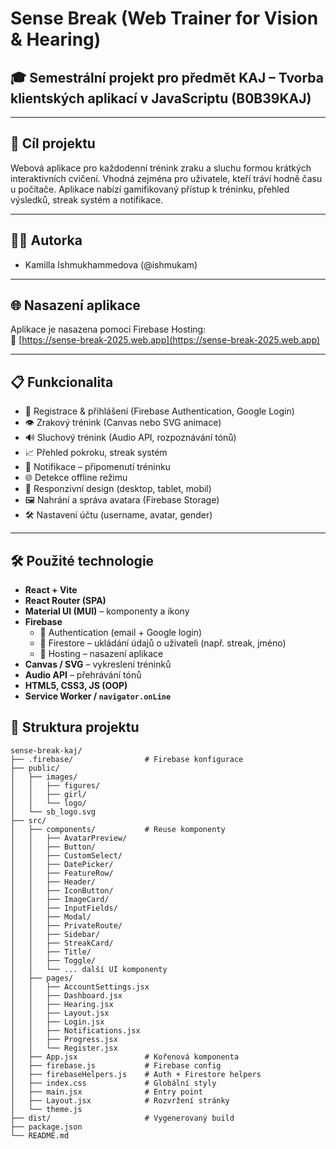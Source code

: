 # Sense Break (Web Trainer for Vision & Hearing)

## 🎓 Semestrální projekt pro předmět KAJ – Tvorba klientských aplikací v JavaScriptu (B0B39KAJ)

---

## 🎯 Cíl projektu

Webová aplikace pro každodenní trénink zraku a sluchu formou krátkých interaktivních cvičení. Vhodná zejména pro uživatele, kteří tráví hodně času u počítače. Aplikace nabízí gamifikovaný přístup k tréninku, přehled výsledků, streak systém a notifikace.

---

## 👩‍💻 Autorka

- Kamilla Ishmukhammedova (@ishmukam)

---

## 🌐 Nasazení aplikace

Aplikace je nasazena pomocí Firebase Hosting:  
🔗 [https://sense-break-2025.web.app](https://sense-break-2025.web.app)

---

## 📋 Funkcionalita

- 🧾 Registrace & přihlášení (Firebase Authentication, Google Login)
- 👁️ Zrakový trénink (Canvas nebo SVG animace)
- 🔊 Sluchový trénink (Audio API, rozpoznávání tónů)
- 📈 Přehled pokroku, streak systém
- 🔔 Notifikace – připomenutí tréninku
- 🌐 Detekce offline režimu
- 🎨 Responzivní design (desktop, tablet, mobil)
- 🖼️ Nahrání a správa avatara (Firebase Storage)
- 🛠️ Nastavení účtu (username, avatar, gender)

---

## 🛠️ Použité technologie

- **React + Vite**
- **React Router (SPA)**
- **Material UI (MUI)** – komponenty a ikony
- **Firebase**
  - 🔐 Authentication (email + Google login)
  - 🧠 Firestore – ukládání údajů o uživateli (např. streak, jméno)
  - 🚀 Hosting – nasazení aplikace
- **Canvas / SVG** – vykreslení tréninků
- **Audio API** – přehrávání tónů
- **HTML5, CSS3, JS (OOP)**
- **Service Worker / `navigator.onLine`**


## 🧱 Struktura projektu

```plaintext
sense-break-kaj/
├── .firebase/                # Firebase konfigurace
├── public/
│   ├── images/
│   │   ├── figures/
│   │   ├── girl/
│   │   └── logo/
│   └── sb_logo.svg
├── src/
│   ├── components/           # Reuse komponenty
│   │   ├── AvatarPreview/
│   │   ├── Button/
│   │   ├── CustomSelect/
│   │   ├── DatePicker/
│   │   ├── FeatureRow/
│   │   ├── Header/
│   │   ├── IconButton/
│   │   ├── ImageCard/
│   │   ├── InputFields/
│   │   ├── Modal/
│   │   ├── PrivateRoute/
│   │   ├── Sidebar/
│   │   ├── StreakCard/
│   │   ├── Title/
│   │   ├── Toggle/
│   │   └── ... další UI komponenty
│   ├── pages/
│   │   ├── AccountSettings.jsx
│   │   ├── Dashboard.jsx
│   │   ├── Hearing.jsx
│   │   ├── Layout.jsx
│   │   ├── Login.jsx
│   │   ├── Notifications.jsx
│   │   ├── Progress.jsx
│   │   └── Register.jsx
│   ├── App.jsx               # Kořenová komponenta
│   ├── firebase.js           # Firebase config
│   ├── firebaseHelpers.js    # Auth + Firestore helpers
│   ├── index.css             # Globální styly
│   ├── main.jsx              # Entry point
│   ├── Layout.jsx            # Rozvržení stránky
│   └── theme.js
├── dist/                     # Vygenerovaný build
├── package.json
└── README.md
```